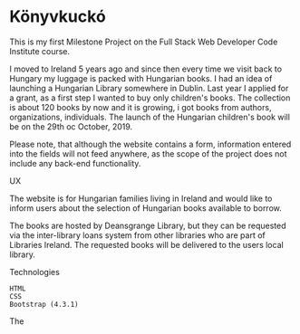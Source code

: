 # Könyvkuckó

This is my first Milestone Project on the Full Stack Web Developer Code Institute course.

I moved to Ireland 5 years ago and since then every time we visit back to Hungary my luggage is packed with Hungarian books. I had an idea of launching a Hungarian Library somewhere in Dublin. Last year I applied for a grant, as a first step I wanted to buy only children's books. The collection is about 120 books by now and it is growing, i got books from authors, organizations, individuals. The launch of the Hungarian children's book will be on the 29th oc October, 2019.

Please note, that although the website contains a form, information entered into the fields will not feed anywhere, as the scope of the project does not include any back-end functionality.

UX

The website is for Hungarian families living in Ireland and would like to inform users about the selection of Hungarian books available to borrow.

The books are hosted by Deansgrange Library, but they can be requested via the inter-library loans system from other libraries who are part of Libraries Ireland. The requested books will be delivered to the users local library.

Technologies

    HTML
    CSS
    Bootstrap (4.3.1)
    
The 


